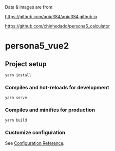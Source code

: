 Data & images are from:

https://github.com/aqiu384/aqiu384.github.io

https://github.com/chinhodado/persona5_calculator


# persona5_vue2

## Project setup
```
yarn install
```

### Compiles and hot-reloads for development
```
yarn serve
```

### Compiles and minifies for production
```
yarn build
```

### Customize configuration
See [Configuration Reference](https://cli.vuejs.org/config/).
